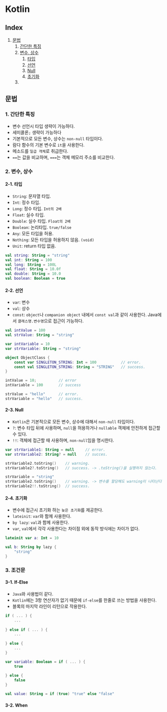 # Kotlin

<a name="index"></a>
## Index
1. [문법](#syntax)
    1. [간단한 특징](#summary)
    2. [변수, 상수](#variable-value)
        1. [타입](#variable-type)
        2. [선언](#variable-define)
        2. [Null](#variable-null)
        2. [초기화](#variable-init)
    3. 

<a name="syntax"></a>
## 문법

<a name="summary"></a>
### 1. 간단한 특징

- 변수 선언시 타입 생략이 가능하다.
- 세미콜론`;` 생략이 가능하다
- 기본적으로 모든 변수, 상수는 `non-null` 타입이다.
- 람다 함수의 기본 변수로 `it`을 사용한다.
- 메소드를 `일급 객체`로 취급한다.
- `==`는 값을 비교하며, `===`는 객체 메모리 주소를 비교한다.

<a name="variable-value"></a>
### 2. 변수, 상수

<a name="variable-type"></a>
#### 2-1. 타입
- `String`: 문자열 타입.
- `Int`: 정수 타입.
- `Long`: 정수 타입. `Int의 2배`
- `Float`: 실수 타입.
- `Double`: 실수 타입. `Float의 2배`
- `Boolean`: 논리타입. `true/false`
- `Any`: 모든 타입을 허용.
- `Nothing`: 모든 타입을 허용하지 않음. `(void)`
- `Unit`: return 타입 없음.

```kotlin
val string: String = "string"
val int: String = 100
val long: String = 100L
val float: String = 10.0f
val double: String = 10.0
val boolean: Boolean = true 
``` 

<a name="variable-define"></a>
#### 2-2. 선언
- `var`: 변수
- `val`: 상수
- `const`: `object`나 `companion object` 내에서 `const val`과 같이 사용한다. Java에서 `클래스명.변수명`으로 접근이 가능하다.

```kotlin
val intValue = 100
val strValue: String = "string"

var intVariable = 10
var strVariable: String = "string"

object ObjectClass {
    const var SINGLETON_STRING: Int = 100           // error.
    const val SINGLETON_STRING: String = "STRING"   // success.
}

intValue = 10;          // error
intVariable = 100       // success

strValue = "hello"      // error.
strVariable = "hello"   // success. 
```

<a name="variable-null"></a>
#### 2-3. Null
- `Kotlin`은 기본적으로 모든 변수, 상수에 대해서 `non-null` 타입이다.
- `?`: 변수 타입 뒤에 사용하며, `null`을 허용하거나 `nullable` 객체에 안전하게 접근할 수 있다.
- `!!`: 객체에 접근할 때 사용하며, `non-null`임을 명시한다.

```kotlin
var strVariable1: String = null     // error.
var strVariable2: String? = null    // succes.

strVariable2.toString()    // warning.
strVariable2?.toString()   // success. -> .toString()을 실행하지 않는다.

strVariable = "string"
strVariable2.toString()    // warning. -> 변수를 할당해도 warning이 나타난다.
strVariable2!!.toString()  // success.
```

<a name="variable-init"></a>
#### 2-4. 초기화
- 변수에 접근시 초기화 하는 `늦은 초기화`를 제공한다.
- `lateinit`: `var`와 함께 사용한다.
- `by lazy`: `val`과 함께 사용한다.
- `var`, `val`에서 각각 사용한다는 차이점 외에 동작 방식에는 차이가 없다.

```kotlin
lateinit var a: Int = 10

val b: String by lazy {
    "string"
}
```

<a name="conditional"></a>
### 3. 조건문

<a name="conditional-if-else"></a>
 #### 3-1. If-Else
 - `Java`와 사용법이 같다.
 - `Kotlin`에는 3항 연산자가 없기 때문에 `if-else`를 한줄로 쓰는 방법을 사용한다.
 - 블록의 마지막 라인이 리턴으로 작용한다. 
 
 ``` kotlin
 if ( ... ) {
     ...
     
 } else if ( ... ) {
     ...
     
 } else {
     ...
 }
 
 var variable: Boolean = if ( ... ) {
     true
     
 } else {
     false
 }
 
 val value: String = if (true) "true" else "false"
 
 ```


<a name="conditional-when"></a>
 #### 3-2. When






















